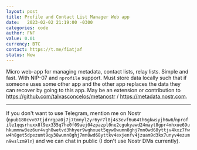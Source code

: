 ```yaml
---
layout: post
title: Profile and Contact List Manager Web app
date:   2023-02-02 21:19:00 -0300
categories: code
author: FNF
value: 0.01
currency: BTC
contact: https://t.me/fiatjaf
status: New
---
```


Micro web-app for managing metadata, contact lists, relay lists.
Simple and fast. With NIP-07 and `nprofile` support.
Must store data locally such that if someone uses some other app and the other app replaces the data they can recover by going to this app.
May be an extension or contribution to https://github.com/talvasconcelos/metanostr / https://metadata.nostr.com.

---

If you don't want to use Telegram, mention me on Nostr (`npub180cvv07tjdrrgpa0j7j7tmnyl2yr6yr7l8j4s3evf6u64th6gkwsyjh6w6`/`nprofile1qqsrhuxx8l9ex335q7he0f09aej04zpazpl0ne2cgukyawd24mayt8gpr4mhxue69uhkummnw3ez6ur4vgh8wetvd3hhyer9wghxuet5qyw8wumn8ghj7mn0wd68yttjv4kxz7fww4h8get5dpezumt9qy38wumn8ghj7mn0wd68yttkv4exjenfv4jzuam9d3kx7unyv4ezumn9wslzm9ln`) and we can chat in public (I don't use Nostr DMs currently).
